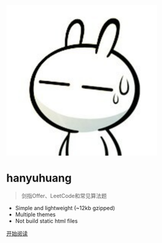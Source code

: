 ![logo](./imgs/logo.svg)

# hanyuhuang

> 剑指Offer、LeetCode和常见算法题

* Simple and lightweight (~12kb gzipped)
* Multiple themes
* Not build static html files

[开始阅读](README.md)

